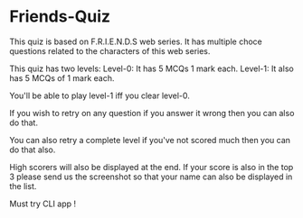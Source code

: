 # Friends-Quiz

This quiz is based on F.R.I.E.N.D.S web series. It has multiple choce questions related to the characters of this web series.

This quiz has two levels: 
Level-0: It has 5 MCQs 1 mark each.
Level-1: It also has 5 MCQs of 1 mark each.

You'll be able to play level-1 iff you clear level-0.

If you wish to retry on any question if you answer it wrong then you can also do that.

You can also retry a complete level if you've not scored much then you can do that also.

High scorers will also be displayed at the end. If your score is also in the top 3 please send us the screenshot so that your name can also be displayed in the list.

Must try CLI app !
 
